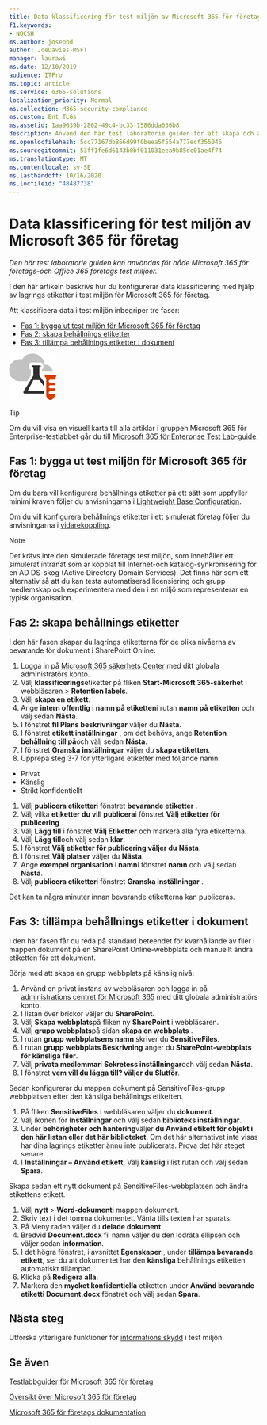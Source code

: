```yaml
---
title: Data klassificering för test miljön av Microsoft 365 för företag
f1.keywords:
- NOCSH
ms.author: josephd
author: JoeDavies-MSFT
manager: laurawi
ms.date: 12/10/2019
audience: ITPro
ms.topic: article
ms.service: o365-solutions
localization_priority: Normal
ms.collection: M365-security-compliance
ms.custom: Ent_TLGs
ms.assetid: 1aa9639b-2862-49c4-bc33-1586dda636b8
description: Använd den här test laboratorie guiden för att skapa och använda behållnings etiketter i dokument i test miljön för Microsoft 365 för företag.
ms.openlocfilehash: 5cc77167db866d99f0beea5f554a777ecf355046
ms.sourcegitcommit: 53ff1fe6d6143b0bf011031eea9b85dc01ae4f74
ms.translationtype: MT
ms.contentlocale: sv-SE
ms.lasthandoff: 10/16/2020
ms.locfileid: "48487738"
---
```

# <a name="data-classification-for-your-microsoft-365-for-enterprise-test-environment"></a>Data klassificering för test miljön av Microsoft 365 för företag

*Den här test laboratorie guiden kan användas för både Microsoft 365 för företags-och Office 365 företags test miljöer.*

I den här artikeln beskrivs hur du konfigurerar data klassificering med hjälp av lagrings etiketter i test miljön för Microsoft 365 för företag.

Att klassificera data i test miljön inbegriper tre faser:
- [Fas 1: bygga ut test miljön för Microsoft 365 för företag](#phase-1-build-out-your-microsoft-365-for-enterprise-test-environment)
- [Fas 2: skapa behållnings etiketter](#phase-2-create-retention-labels)
- [Fas 3: tillämpa behållnings etiketter i dokument](#phase-3-apply-retention-labels-to-documents)

![Testlabbguider för Microsoft Cloud](../media/m365-enterprise-test-lab-guides/cloud-tlg-icon.png)

> [!TIP]
> Om du vill visa en visuell karta till alla artiklar i gruppen Microsoft 365 för Enterprise-testlabbet går du till [Microsoft 365 för Enterprise Test Lab-guide](../downloads/Microsoft365EnterpriseTLGStack.pdf).
  
## <a name="phase-1-build-out-your-microsoft-365-for-enterprise-test-environment"></a>Fas 1: bygga ut test miljön för Microsoft 365 för företag

Om du bara vill konfigurera behållnings etiketter på ett sätt som uppfyller minimi kraven följer du anvisningarna i [Lightweight Base Configuration](lightweight-base-configuration-microsoft-365-enterprise.md).
  
Om du vill konfigurera behållnings etiketter i ett simulerat företag följer du anvisningarna i [vidarekoppling](pass-through-auth-m365-ent-test-environment.md).
  
> [!NOTE]
> Det krävs inte den simulerade företags test miljön, som innehåller ett simulerat intranät som är kopplat till Internet-och katalog-synkronisering för en AD DS-skog (Active Directory Domain Services). Det finns här som ett alternativ så att du kan testa automatiserad licensiering och grupp medlemskap och experimentera med den i en miljö som representerar en typisk organisation.

## <a name="phase-2-create-retention-labels"></a>Fas 2: skapa behållnings etiketter

I den här fasen skapar du lagrings etiketterna för de olika nivåerna av bevarande för dokument i SharePoint Online:

1. Logga in på [Microsoft 365 säkerhets Center](https://security.microsoft.com/homepage) med ditt globala administratörs konto.
1. Välj **klassificerings**etiketter på fliken **Start-Microsoft 365-säkerhet** i webbläsaren  >  **Retention labels**.
1. Välj **skapa en etikett**.
1. Ange **intern offentlig** i **namn på etiketten**i rutan **namn på etiketten** och välj sedan **Nästa**.
1. I fönstret **fil Plans beskrivningar** väljer du **Nästa**.
1. I fönstret **etikett inställningar** , om det behövs, ange **Retention** **behållning till på**och välj sedan **Nästa**.
1. I fönstret **Granska inställningar** väljer du **skapa etiketten**.
1. Upprepa steg 3-7 för ytterligare etiketter med följande namn:
  - Privat
  - Känslig
  - Strikt konfidentiellt
1. Välj **publicera etiketter**i fönstret **bevarande etiketter** .
1. Välj vilka **etiketter du vill publicera**i fönstret **Välj etiketter för publicering** .
1. Välj **Lägg till** i fönstret **Välj Etiketter** och markera alla fyra etiketterna.
1. Välj **Lägg till**och välj sedan **klar**.
1. I fönstret **Välj etiketter för publicering väljer du** **Nästa**.
1. I fönstret **Välj platser** väljer du **Nästa**.
1. Ange **exempel organisation** i **namn**i fönstret **namn** och välj sedan **Nästa**.
1. Välj **publicera etiketter**i fönstret **Granska inställningar** .
 
Det kan ta några minuter innan bevarande etiketterna kan publiceras.

## <a name="phase-3-apply-retention-labels-to-documents"></a>Fas 3: tillämpa behållnings etiketter i dokument

I den här fasen får du reda på standard beteendet för kvarhållande av filer i mappen dokument på en SharePoint Online-webbplats och manuellt ändra etiketten för ett dokument.

Börja med att skapa en grupp webbplats på känslig nivå:
  
1. Använd en privat instans av webbläsaren och logga in på [administrations centret för Microsoft 365](https://admin.microsoft.com) med ditt globala administratörs konto.
1. I listan över brickor väljer du **SharePoint**.
1. Välj **Skapa webbplats**på fliken ny **SharePoint** i webbläsaren.
1. Välj **grupp webbplats**på sidan **skapa en webbplats** .
1. I rutan **grupp webbplatsens namn** skriver du **SensitiveFiles**.
1. I rutan **grupp webbplats Beskrivning** anger du **SharePoint-webbplats för känsliga filer**.
1. Välj **privata medlemmar**i **Sekretess inställningar**och välj sedan **Nästa**.
1. I fönstret **vem vill du lägga till? väljer du** **Slutför**.
    
Sedan konfigurerar du mappen dokument på SensitiveFiles-grupp webbplatsen efter den känsliga behållnings etiketten.
  
1. På fliken **SensitiveFiles** i webbläsaren väljer du **dokument**.
1. Välj ikonen för **Inställningar** och välj sedan **biblioteks inställningar**.
1. Under **behörigheter och hantering**väljer **du Använd etikett för objekt i den här listan eller det här biblioteket**. Om det här alternativet inte visas har dina lagrings etiketter ännu inte publicerats. Prova det här steget senare.
1. I **Inställningar – Använd etikett**, Välj **känslig** i list rutan och välj sedan **Spara**.

Skapa sedan ett nytt dokument på SensitiveFiles-webbplatsen och ändra etikettens etikett.
    
1. Välj **nytt**  >  **Word-dokument**i mappen dokument.
1. Skriv text i det tomma dokumentet. Vänta tills texten har sparats.
1. På Meny raden väljer du **delade dokument**.
1. Bredvid **Document.docx** fil namn väljer du den lodräta ellipsen och väljer sedan **information**.
1. I det högra fönstret, i avsnittet **Egenskaper** , under **tillämpa bevarande etikett**, ser du att dokumentet har den **känsliga** behållnings etiketten automatiskt tillämpad.
1. Klicka på **Redigera alla**.
1. Markera den **mycket konfidentiella** etiketten under **Använd bevarande etikett**i **Document.docx** fönstret och välj sedan **Spara**.

## <a name="next-step"></a>Nästa steg

Utforska ytterligare funktioner för [informations skydd](m365-enterprise-test-lab-guides.md#information-protection) i test miljön.

## <a name="see-also"></a>Se även

[Testlabbguider för Microsoft 365 för företag](m365-enterprise-test-lab-guides.md)

[Översikt över Microsoft 365 för företag](microsoft-365-overview.md)

[Microsoft 365 för företags dokumentation](https://docs.microsoft.com/microsoft-365-enterprise/)
